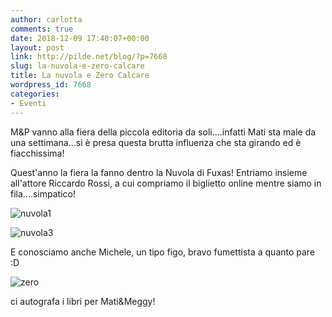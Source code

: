 ```yaml
---
author: carlotta
comments: true
date: 2018-12-09 17:40:07+00:00
layout: post
link: http://pilde.net/blog/?p=7668
slug: la-nuvola-e-zero-calcare
title: La nuvola e Zero Calcare
wordpress_id: 7668
categories:
- Eventi
---
```


M&P vanno alla fiera della piccola editoria da soli....infatti Mati sta male da una settimana...si è presa questa brutta influenza che sta girando ed è fiacchissima!

Quest'anno la fiera la fanno dentro la Nuvola di Fuxas! Entriamo insieme all'attore Riccardo Rossi, a cui compriamo il biglietto online mentre siamo in fila....simpatico!

![nuvola1](http://pilde.net/blog/wp-content/uploads/2019/01/nuvola1.jpg)


 ![nuvola3](http://pilde.net/blog/wp-content/uploads/2019/01/nuvola3.jpg)


E conosciamo anche Michele, un tipo figo, bravo fumettista a quanto pare :D

![zero](http://pilde.net/blog/wp-content/uploads/2019/01/zero.png)




ci autografa i libri per Mati&Meggy!
